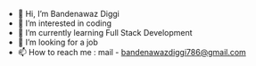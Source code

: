 - 👋 Hi, I’m Bandenawaz Diggi
- 👀 I’m interested in coding 
- 🌱 I’m currently learning Full Stack Development
- 💞️ I’m looking for a job 
- 📫 How to reach me : mail - bandenawazdiggi786@gmail.com

<!---
iambld04/iambld04 is a ✨ special ✨ repository because its `README.md` (this file) appears on your GitHub profile.
You can click the Preview link to take a look at your changes.
--->
